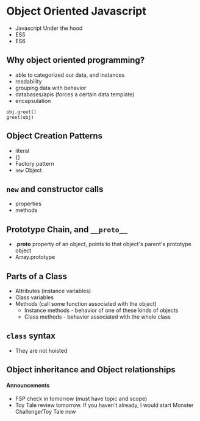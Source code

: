# Object Oriented Javascript
- Javascript Under the hood
- ES5
- ES6

## Why object oriented programming?
- able to categorized our data, and instances
- readability
- grouping data with behavior
- databases/apis (forces a certain data template)
- encapsulation
```
obj.greet()
greet(obj)
```


## Object Creation Patterns
- literal
 - {}
- Factory pattern
- `new` Object

## `new` and constructor calls
- properties
- methods

## Prototype Chain, and `__proto__`
- .__proto__ property of an object, points to that object's parent's prototype object
- Array.prototype

## Parts of a Class
- Attributes (instance variables)
- Class variables
- Methods (call some function associated with the object)
  - Instance methods - behavior of one of these kinds of objects
  - Class methods - behavior associated with the whole class

## `class` syntax
- They are not hoisted

## Object inheritance and Object relationships



#### Announcements
- FSP check in tomorrow (must have topic and scope)
- Toy Tale review tomorrow. If you haven't already, I would start Monster Challenge/Toy Tale now
